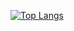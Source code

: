 [![Top Langs](https://github-readme-stats.vercel.app/api/top-langs/?username=NaveenTayyebi&langs_count=8&bg_color=40,000000,FFAA00,FFEC00&title_color=fff&text_color=fff)](https://github.com/NaveenTayyebi/github-readme-stats)
